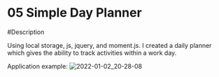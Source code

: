 # 05 Simple Day Planner

#Description

Using local storage, js, jquery, and moment.js. I created a daily planner which gives the ability to track activities within a work day.

Application example:
![2022-01-02_20-28-08](https://user-images.githubusercontent.com/1167845/147899740-20ecf9f5-deff-4890-b02c-f2ee27916526.jpg)


